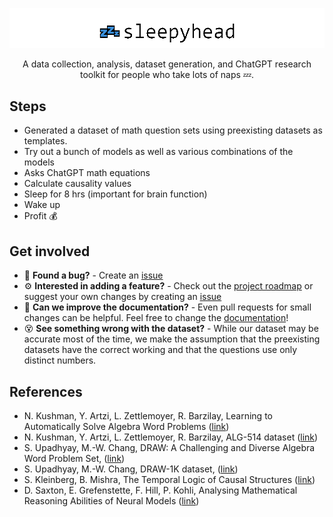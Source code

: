![image](images/sleepyhead_logo.png)

<p align="center">
  A data collection, analysis, dataset generation, and ChatGPT research toolkit for people who take lots of naps 💤.
</p>


## Steps
- Generated a dataset of math question sets using preexisting datasets as templates.
- Try out a bunch of models as well as various combinations of the models
- Asks ChatGPT math equations
- Calculate causality values
- Sleep for 8 hrs (important for brain function)
- Wake up
- Profit 💰

## Get involved
- 🐛 **Found a bug?** - Create an [issue][issue]  
- ⚙️ **Interested in adding a feature?** - Check out the [project roadmap](ROADMAP.md) or suggest your own changes by creating an [issue][issue]   
- 📖 **Can we improve the documentation?** - Even pull requests for small changes can be helpful. Feel free to change the [documentation][docs]!  
- 😵 **See something wrong with the dataset?** - While our dataset may be accurate most of the time, we make the assumption that the preexisting datasets have the correct working and that the questions use only distinct numbers.
  
[bugs]: https://github.com/hwelsters/sleepyhead/issues
[issue]: https://github.com/hwelsters/sleepyhead/issues
[docs]: documentation

## References
- N. Kushman, Y. Artzi, L. Zettlemoyer, R. Barzilay, Learning to Automatically Solve Algebra Word Problems ([link](https://aclanthology.org/P14-1026.pdf))
- N. Kushman, Y. Artzi, L. Zettlemoyer, R. Barzilay, ALG-514 dataset ([link](https://groups.csail.mit.edu/rbg/code/wordprobs/))
- S. Upadhyay, M.-W. Chang, DRAW: A Challenging and Diverse Algebra Word Problem Set, ([link](https://www.microsoft.com/en-us/research/wp-content/uploads/2016/02/tech_rep.pdf))
- S. Upadhyay, M.-W. Chang, DRAW-1K dataset, ([link](https://paperswithcode.com/dataset/draw-1k#:~:text=DRAW%2D1K%20is%20a%20dataset,derivation%20of%20an%20equation%20system.))
- S. Kleinberg, B. Mishra, The Temporal Logic of Causal Structures ([link](http://www.skleinberg.org/papers/uai09.pdf))
- D. Saxton, E. Grefenstette, F. Hill, P. Kohli, Analysing Mathematical Reasoning Abilities of Neural Models ([link](https://openreview.net/pdf?id=H1gR5iR5FX))
